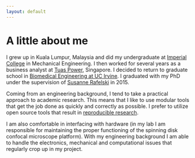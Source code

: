 ```yaml
---
layout: default
---
```


# A little about me
I grew up in Kuala Lumpur, Malaysia and did my undergraduate at [Imperial College](https://www.imperial.ac.uk/) in Mechanical Engineering. I then worked for several years as a business analyst at [Tuas Power](http://www.tuaspower.com.sg/), Singapore. I decided to return to graduate school in [Biomedical Engineering at UC Irvine](http://engineering.uci.edu/dept/bme). I graduated with my PhD under the supervision of [Susanne Rafelski](http://www.rafelski.com/susanne/Home.html) in 2015.

Coming from an engineering background, I tend to take a practical approach to academic research. This means that I like to use modular tools that get the job done as quickly and correctly as possible. I prefer to utilize open source tools that result in [reproducible research](http://www.nature.com/news/reproducibility-1.17552).  

I am also comfortable in interfacing with hardware (in my lab I am responsible for maintaining the proper functioning of the spinning disk confocal microscope platform). With my engineering background I am able to handle the electronics, mechanical and computational issues that regularly crop up in my project. 


<!-- **Bold** (`Ctrl+B`) and *Italic* (`Ctrl+I`)
- Quotes (`Ctrl+Q`)
- Code blocks (`Ctrl+K`)
- Headings 1, 2, 3 (`Ctrl+1`, `Ctrl+2`, `Ctrl+3`)
- Lists (`Ctrl+U` and `Ctrl+Shift+O`)-->
